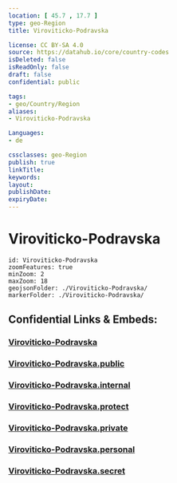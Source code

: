 ```yaml
---
location: [ 45.7 , 17.7 ] 
type: geo-Region
title: Viroviticko-Podravska

license: CC BY-SA 4.0
source: https://datahub.io/core/country-codes
isDeleted: false
isReadOnly: false
draft: false
confidential: public

tags:
- geo/Country/Region
aliases:
- Viroviticko-Podravska

Languages:
- de

cssclasses: geo-Region
publish: true
linkTitle: 
keywords: 
layout: 
publishDate: 
expiryDate: 
---
```


# Viroviticko-Podravska

```leaflet
id: Viroviticko-Podravska
zoomFeatures: true 
minZoom: 2 
maxZoom: 18
geojsonFolder: ./Viroviticko-Podravska/
markerFolder: ./Viroviticko-Podravska/
```


## Confidential Links & Embeds: 

### [Viroviticko-Podravska](/_Standards/Earth/Continent/Europe/Europe~Central/Croatia/Counties/Viroviticko-Podravska.md) 

### [Viroviticko-Podravska.public](/_public/Earth/Continent/Europe/Europe~Central/Croatia/Counties/Viroviticko-Podravska.public.md) 

### [Viroviticko-Podravska.internal](/_internal/Earth/Continent/Europe/Europe~Central/Croatia/Counties/Viroviticko-Podravska.internal.md) 

### [Viroviticko-Podravska.protect](/_protect/Earth/Continent/Europe/Europe~Central/Croatia/Counties/Viroviticko-Podravska.protect.md) 

### [Viroviticko-Podravska.private](/_private/Earth/Continent/Europe/Europe~Central/Croatia/Counties/Viroviticko-Podravska.private.md) 

### [Viroviticko-Podravska.personal](/_personal/Earth/Continent/Europe/Europe~Central/Croatia/Counties/Viroviticko-Podravska.personal.md) 

### [Viroviticko-Podravska.secret](/_secret/Earth/Continent/Europe/Europe~Central/Croatia/Counties/Viroviticko-Podravska.secret.md)

